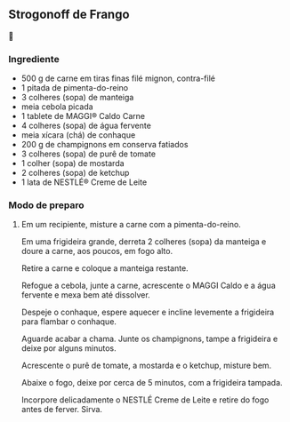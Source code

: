 ## **Strogonoff de Frango**

:chicken:

###   **Ingrediente**

- 500 g de carne em tiras finas filé mignon, contra-filé
- 1 pitada de pimenta-do-reino
- 3 colheres (sopa) de manteiga
- meia cebola picada
- 1 tablete de MAGGI® Caldo Carne
- 4 colheres (sopa) de água fervente
- meia xícara (chá) de conhaque
- 200 g de champignons em conserva fatiados
- 3 colheres (sopa) de purê de tomate
- 1 colher (sopa) de mostarda
- 2 colheres (sopa) de ketchup
- 1 lata de NESTLÉ® Creme de Leite

###   **Modo de preparo**

1. Em um recipiente, misture a carne com a pimenta-do-reino.

   Em uma frigideira grande, derreta 2 colheres (sopa) da manteiga e doure a carne, aos poucos, em fogo alto.

   Retire a carne e coloque a manteiga restante.

   Refogue a cebola, junte a carne, acrescente o MAGGI Caldo e a água fervente e mexa bem até dissolver.

   Despeje o conhaque, espere aquecer e incline levemente a frigideira para flambar o conhaque.

   Aguarde acabar a chama. Junte os champignons, tampe a frigideira e deixe por alguns minutos.

   Acrescente o purê de tomate, a mostarda e o ketchup, misture bem.

   Abaixe o fogo, deixe por cerca de 5 minutos, com a frigideira tampada.

   Incorpore delicadamente o NESTLÉ Creme de Leite e retire do fogo antes de ferver. Sirva.